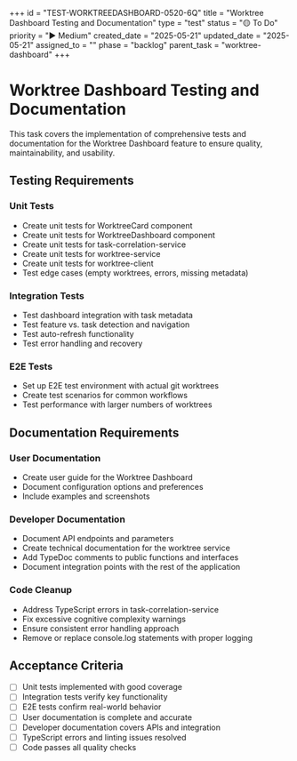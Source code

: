 +++
id = "TEST-WORKTREEDASHBOARD-0520-6Q"
title = "Worktree Dashboard Testing and Documentation"
type = "test"
status = "🟡 To Do"
priority = "▶️ Medium"
created_date = "2025-05-21"
updated_date = "2025-05-21"
assigned_to = ""
phase = "backlog"
parent_task = "worktree-dashboard"
+++

# Worktree Dashboard Testing and Documentation

This task covers the implementation of comprehensive tests and documentation for the Worktree Dashboard feature to ensure quality, maintainability, and usability.

## Testing Requirements

### Unit Tests
- Create unit tests for WorktreeCard component
- Create unit tests for WorktreeDashboard component
- Create unit tests for task-correlation-service
- Create unit tests for worktree-service
- Create unit tests for worktree-client
- Test edge cases (empty worktrees, errors, missing metadata)

### Integration Tests
- Test dashboard integration with task metadata
- Test feature vs. task detection and navigation
- Test auto-refresh functionality
- Test error handling and recovery

### E2E Tests
- Set up E2E test environment with actual git worktrees
- Create test scenarios for common workflows
- Test performance with larger numbers of worktrees

## Documentation Requirements

### User Documentation
- Create user guide for the Worktree Dashboard
- Document configuration options and preferences
- Include examples and screenshots

### Developer Documentation
- Document API endpoints and parameters
- Create technical documentation for the worktree service
- Add TypeDoc comments to public functions and interfaces
- Document integration points with the rest of the application

### Code Cleanup
- Address TypeScript errors in task-correlation-service
- Fix excessive cognitive complexity warnings
- Ensure consistent error handling approach
- Remove or replace console.log statements with proper logging

## Acceptance Criteria
- [ ] Unit tests implemented with good coverage
- [ ] Integration tests verify key functionality
- [ ] E2E tests confirm real-world behavior
- [ ] User documentation is complete and accurate
- [ ] Developer documentation covers APIs and integration
- [ ] TypeScript errors and linting issues resolved
- [ ] Code passes all quality checks

